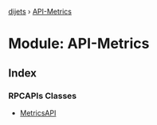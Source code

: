 [dijets](../README.md) › [API-Metrics](api_metrics.md)

# Module: API-Metrics

## Index

### RPCAPIs Classes

* [MetricsAPI](../classes/api_metrics.metricsapi.md)
